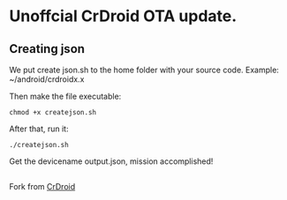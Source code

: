 # Unoffcial CrDroid OTA update. #

## Creating json ##

We put create json.sh to the home folder with your source code. Example: ~/android/crdroidx.x

Then make the file executable:
```
chmod +x createjson.sh
```
After that, run it:
```
./createjson.sh
```

Get the devicename output.json, mission accomplished!

##
Fork from [CrDroid](https://github.com/crdroidandroid/android_vendor_crDroidOTA)
